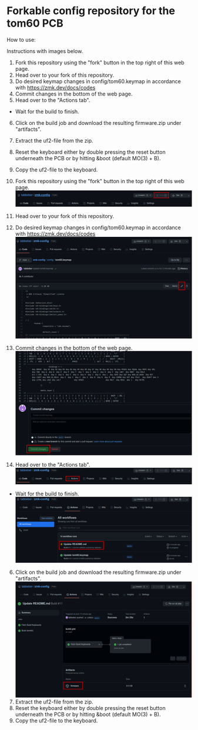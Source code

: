 # Forkable config repository for the tom60 PCB
How to use:

Instructions with images below.

1. Fork this repository using the "fork" button in the top right of this web page.
2. Head over to your fork of this repository.
3. Do desired keymap changes in config/tom60.keymap in accordance with https://zmk.dev/docs/codes  
4. Commit changes in the bottom of the web page.
5. Head over to the "Actions tab".
  * Wait for the build to finish.
6. Click on the build job and download the resulting firmware.zip under "artifacts".
7. Extract the uf2-file from the zip.
8. Reset the keyboard either by double pressing the reset button underneath the PCB or by hitting &boot (default MO(3) + B).
9. Copy the uf2-file to the keyboard.

1. Fork this repository using the "fork" button in the top right of this web page.
![Fork](img/forkrepo.png)
2. Head over to your fork of this repository.
3. Do desired keymap changes in config/tom60.keymap in accordance with https://zmk.dev/docs/codes  
![Edit the keymap using the edit button here](img/editkeymap.png)
4. Commit changes in the bottom of the web page.
![Remember to commit in order to save and trigger a new firmware build](img/Commitchanges.png)
5. Head over to the "Actions tab".
![Actions tab is located here](img/actionstab.png)
  * Wait for the build to finish.
  ![Wait for the build job to complete. Feel free to click the build job now as well](img/waitforbuild.png)
6. Click on the build job and download the resulting firmware.zip under "artifacts".
![No images from this point on. Good luck soldier](img/firmware.png)
7. Extract the uf2-file from the zip.
8. Reset the keyboard either by double pressing the reset button underneath the PCB or by hitting &boot (default MO(3) + B).
9. Copy the uf2-file to the keyboard.
